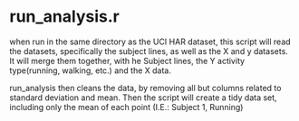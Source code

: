 run_analysis.r
===================
when run in the same directory as the UCI HAR dataset, this script will read the datasets, specifically the subject lines, as well as the X and y datasets. It will merge them together, with he Subject lines, the Y activity type(running, walking, etc.) and the X data.

run_analysis then cleans the data, by removing all but columns related to standard deviation and mean. Then the script will create a tidy data set, including only the mean of each point (I.E.: Subject 1, Running) 
